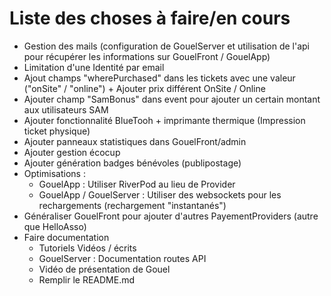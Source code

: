 # Liste des choses à faire/en cours

- Gestion des mails (configuration de GouelServer et utilisation de l'api pour récupérer les informations sur GouelFront / GouelApp)
- Limitation d'une Identité par email
- Ajout champs "wherePurchased" dans les tickets avec une valeur ("onSite" / "online") + Ajouter prix différent OnSite / Online
- Ajouter champ "SamBonus" dans event pour ajouter un certain montant aux utilisateurs SAM
- Ajouter fonctionnalité BlueTooh + imprimante thermique (Impression ticket physique)
- Ajouter panneaux statistiques dans GouelFront/admin
- Ajouter gestion écocup
- Ajouter génération badges bénévoles (publipostage)
- Optimisations :
  - GouelApp : Utiliser RiverPod au lieu de Provider
  - GouelApp / GouelServer : Utiliser des websockets pour les rechargements (rechargement "instantanés")
- Généraliser GouelFront pour ajouter d'autres PayementProviders (autre que HelloAsso)
- Faire documentation
  - Tutoriels Vidéos / écrits
  - GouelServer : Documentation routes API
  - Vidéo de présentation de Gouel
  - Remplir le README.md
